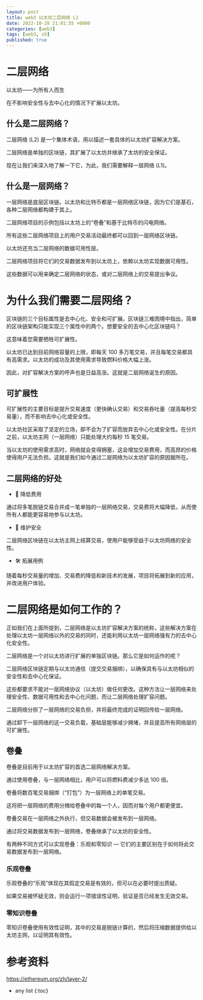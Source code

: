 ```yaml
---
layout: post
title: web3 以太坊二层网络 L2
date: 2022-10-28 21:01:55 +0800
categories: [web3]
tags: [web3, sh]
published: true
---
```



# 二层网络

以太坊——为所有人而生

在不影响安全性与去中心化的情况下扩展以太坊。

## 什么是二层网络？

二层网络 (L2) 是一个集体术语，用以描述一套具体的以太坊扩容解决方案。

二层网络是单独的区块链，其扩展了以太坊并继承了太坊的安全保证。

现在让我们来深入地了解一下它，为此，我们需要解释一层网络 (L1)。

## 什么是一层网络？

一层网络是底层区块链。以太坊和比特币都是一层网络区块链，因为它们是基石，各种二层网络都构建于其上。

二层网络项目的示例包括以太坊上的“卷叠”和基于比特币的闪电网络。

所有这些二层网络项目上的用户交易活动最终都可以回到一层网络区块链。

以太坊还充当二层网络的数据可用性层。

二层网络项目将它们的交易数据发布到以太坊上，依赖以太坊实现数据可用性。

这些数据可以用来确定二层网络的状态，或对二层网络上的交易提出争议。


# 为什么我们需要二层网络？

区块链的三个目标属性是去中心化、安全和可扩展。区块链三难困境中指出，简单的区块链架构只能实现三个属性中的两个。想要安全的去中心化区块链吗？

这意味着您需要牺牲可扩展性。

以太坊已达到目前网络容量的上限，即每天 100 多万笔交易，并且每笔交易都具有高需求。以太坊的成功及其使用需求导致燃料价格大幅上涨。

因此，对扩容解决方案的呼声也是日益高涨。这就是二层网络诞生的原因。

## 可扩展性

可扩展性的主要目标是提升交易速度（更快确认交易）和交易吞吐量（提高每秒交易量），而不影响去中心化或安全性。

以太坊社区采取了坚定的立场，即不会为了扩容而放弃去中心化或安全性。在分片之前，以太坊主网（一层网络）只能处理大约每秒 15 笔交易。

当以太坊的使用需求高时，网络就会变得拥塞，这会增加交易费用，而高昂的价格使得用户无法负担。这就是我们如今通过二层网络为以太坊扩容的原因据所在。

## 二层网络的好处

- 💸 降低费用

通过将多笔脱链交易合并成一笔单独的一层网络交易，交易费将大幅降低，从而使所有人都能更容易地参与以太坊。

- 🔐 维护安全

二层网络区块链在以太坊主网上结算交易，使用户能够受益于以太坊网络的安全性。

- 🛠️ 拓展用例

随着每秒交易量的增加、交易费的降低和新技术的发展，项目将拓展到新的应用，并改进用户体验。

# 二层网络是如何工作的？

正如我们在上面所提到，二层网络是以太坊扩容解决方案的统称，这些解决方案在处理以太坊一层网络以外的交易的同时，还能利用以太坊一层网络强有力的去中心化安全性。

二层网络是一个对以太坊进行扩展的单独区块链。那么它是如何运作的呢？

二层网络区块链定期与以太坊通信（提交交易捆绑），以确保具有与以太坊相似的安全性和去中心化保证。

这些都要求不能对一层网络协议（以太坊）做任何更改。这种方法让一层网络来处理安全性、数据可用性和去中心化问题，而让二层网络处理扩容问题。

二层网络分担了一层网络的交易负担，并将最终完成的证明回传给一层网络。

通过卸下一层网络的这一交易负载，基础层能够减少拥堵，并且提高所有网络层的可扩展性。

## 卷叠

卷叠是目前用于以太坊扩容的首选二层网络解决方案。

通过使用卷叠，与一层网络相比，用户可以将燃料费减少多达 100 倍。

卷叠将数百笔交易捆绑（“打包”）为一层网络上的单笔交易。

这将把一层网络的费用分摊给卷叠中的每一个人，因而对每个用户都更便宜。

卷叠交易在一层网络之外执行，但交易数据会被发布到一层网络。

通过将交易数据发布到一层网络，卷叠继承了以太坊的安全性。

有两种不同方式可以实现卷叠：乐观和零知识 ― 它们的主要区别在于如何将此交易数据发布到一层网络。

### 乐观卷叠

乐观卷叠的“乐观”体现在其假定交易是有效的，但可以在必要时提出质疑。

如果交易被怀疑无效，则会运行一项错误性证明，验证是否已经发生无效交易。

### 零知识卷叠

零知识卷叠使用有效性证明，其中的交易是脱链计算的，然后将压缩数据提供给以太坊主网，以证明其有效性。

# 参考资料

https://ethereum.org/zh/layer-2/

* any list
{:toc}